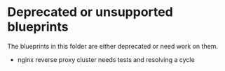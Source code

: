 # Deprecated or unsupported blueprints

The blueprints in this folder are either deprecated or need work on them.

- nginx reverse proxy cluster needs tests and resolving a cycle
